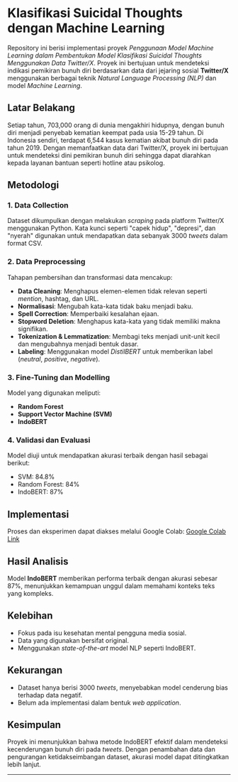 # Klasifikasi Suicidal Thoughts dengan Machine Learning

Repository ini berisi implementasi proyek *Penggunaan Model Machine Learning dalam Pembentukan Model Klasifikasi Suicidal Thoughts Menggunakan Data Twitter/X*. Proyek ini bertujuan untuk mendeteksi indikasi pemikiran bunuh diri berdasarkan data dari jejaring sosial **Twitter/X** menggunakan berbagai teknik *Natural Language Processing (NLP)* dan model *Machine Learning*.

## Latar Belakang

Setiap tahun, 703,000 orang di dunia mengakhiri hidupnya, dengan bunuh diri menjadi penyebab kematian keempat pada usia 15-29 tahun. Di Indonesia sendiri, terdapat 6,544 kasus kematian akibat bunuh diri pada tahun 2019. Dengan memanfaatkan data dari Twitter/X, proyek ini bertujuan untuk mendeteksi dini pemikiran bunuh diri sehingga dapat diarahkan kepada layanan bantuan seperti hotline atau psikolog.

## Metodologi

### 1. Data Collection
Dataset dikumpulkan dengan melakukan *scraping* pada platform Twitter/X menggunakan Python. Kata kunci seperti "capek hidup", "depresi", dan "nyerah" digunakan untuk mendapatkan data sebanyak 3000 *tweets* dalam format CSV.

### 2. Data Preprocessing
Tahapan pembersihan dan transformasi data mencakup:
- **Data Cleaning**: Menghapus elemen-elemen tidak relevan seperti *mention*, hashtag, dan URL.
- **Normalisasi**: Mengubah kata-kata tidak baku menjadi baku.
- **Spell Correction**: Memperbaiki kesalahan ejaan.
- **Stopword Deletion**: Menghapus kata-kata yang tidak memiliki makna signifikan.
- **Tokenization & Lemmatization**: Membagi teks menjadi unit-unit kecil dan mengubahnya menjadi bentuk dasar.
- **Labeling**: Menggunakan model *DistilBERT* untuk memberikan label (*neutral*, *positive*, *negative*).

### 3. Fine-Tuning dan Modelling
Model yang digunakan meliputi:
- **Random Forest**
- **Support Vector Machine (SVM)**
- **IndoBERT**

### 4. Validasi dan Evaluasi
Model diuji untuk mendapatkan akurasi terbaik dengan hasil sebagai berikut:
- SVM: 84.8%
- Random Forest: 84%
- IndoBERT: 87%

## Implementasi
Proses dan eksperimen dapat diakses melalui Google Colab:
[Google Colab Link](https://colab.research.google.com/drive/1xgsFLlj5MxSutfGUnPW6Q2izh-MRwj4E?usp=sharing)

## Hasil Analisis
Model **IndoBERT** memberikan performa terbaik dengan akurasi sebesar 87%, menunjukkan kemampuan unggul dalam memahami konteks teks yang kompleks.

## Kelebihan
- Fokus pada isu kesehatan mental pengguna media sosial.
- Data yang digunakan bersifat original.
- Menggunakan *state-of-the-art* model NLP seperti IndoBERT.

## Kekurangan
- Dataset hanya berisi 3000 *tweets*, menyebabkan model cenderung bias terhadap data negatif.
- Belum ada implementasi dalam bentuk *web application*.

## Kesimpulan
Proyek ini menunjukkan bahwa metode IndoBERT efektif dalam mendeteksi kecenderungan bunuh diri pada *tweets*. Dengan penambahan data dan pengurangan ketidakseimbangan dataset, akurasi model dapat ditingkatkan lebih lanjut.

---

